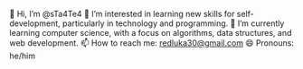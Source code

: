 👋 Hi, I’m @sTa4Te4
👀 I’m interested in learning new skills for self-development, particularly in technology and programming.
🌱 I’m currently learning computer science, with a focus on algorithms, data structures, and web development.
📫 How to reach me: redluka30@gmail.com
😄 Pronouns: he/him
